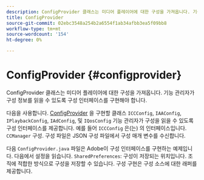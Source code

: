 ```yaml
---
description: ConfigProvider 클래스는 미디어 플레이어에 대한 구성을 가져옵니다. 기능 관리자가 구성 정보를 읽을 수 있도록 구성 인터페이스를 구현해야 합니다.
title: ConfigProvider
source-git-commit: 02ebc3548a254b2a6554f1ab34afbb3ea5f09bb8
workflow-type: tm+mt
source-wordcount: '154'
ht-degree: 0%

---
```


# ConfigProvider {#configprovider}

ConfigProvider 클래스는 미디어 플레이어에 대한 구성을 가져옵니다. 기능 관리자가 구성 정보를 읽을 수 있도록 구성 인터페이스를 구현해야 합니다.

다음을 사용합니다. [ConfigProvider](https://help.adobe.com/en_US/primetime/api/reference_implementation/android/javadoc/com/adobe/primetime/reference/config/ConfigProvider.html) 을 구현할 클래스 `ICCConfig`, `IAAConfig`, `IPlaybackConfig`, `IAdConfig`, 및 `IQosConfig` 기능 관리자가 구성을 읽을 수 있도록 구성 인터페이스를 제공합니다. 예를 들어 `ICCConfig` 은(는) 의 인터페이스입니다. `CCManager` 구성. 구성 파일은 JSON 구성 파일에서 구성 매개 변수를 수신합니다.

다음 `ConfigProvider.java` 파일은 Adobe이 구성 인터페이스를 구현하는 예제입니다. 다음에서 설정을 읽습니다. `SharedPreferences`: 구성이 저장되는 위치입니다. 조직에 적합한 방식으로 구성을 저장할 수 있습니다. 구성 구현은 구성 소스에 대한 래퍼를 제공합니다.
